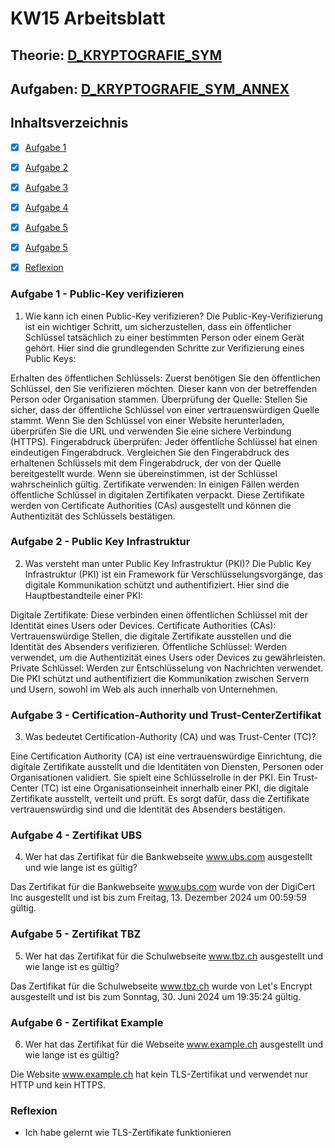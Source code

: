 # KW15 Arbeitsblatt

## Theorie: [D_KRYPTOGRAFIE_SYM](./D_KRYPTOGRAFIE_PGP.pdf)
## Aufgaben: [D_KRYPTOGRAFIE_SYM_ANNEX](./D_KRYPTOGRAFIE_PGP_ANNEX.pdf)

## Inhaltsverzeichnis
- [X] [Aufgabe 1](#Aufgabe-1---Public-Key-verifizieren)
- [X] [Aufgabe 2](#Aufgabe-2---ublic-Key-Infrastruktur)
- [X] [Aufgabe 3](#Aufgabe-3---Certification-Authority-und-Trust-CenterZertifikat)
- [X] [Aufgabe 4](#Aufgabe-4---Zertifikat-UBS)
- [X] [Aufgabe 5](#Aufgabe-5---Zertifikat-TBZ)
- [X] [Aufgabe 5](#Aufgabe-6---Zertifikat-Example)

- [X] [Reflexion](#Reflexion)

### Aufgabe 1 - Public-Key verifizieren

1. Wie kann ich einen Public-Key verifizieren? Die Public-Key-Verifizierung ist ein wichtiger Schritt, um sicherzustellen, dass ein öffentlicher Schlüssel tatsächlich zu einer bestimmten Person oder einem Gerät gehört. Hier sind die grundlegenden Schritte zur Verifizierung eines Public Keys:

Erhalten des öffentlichen Schlüssels: Zuerst benötigen Sie den öffentlichen Schlüssel, den Sie verifizieren möchten. Dieser kann von der betreffenden Person oder Organisation stammen.
Überprüfung der Quelle: Stellen Sie sicher, dass der öffentliche Schlüssel von einer vertrauenswürdigen Quelle stammt. Wenn Sie den Schlüssel von einer Website herunterladen, überprüfen Sie die URL und verwenden Sie eine sichere Verbindung (HTTPS).
Fingerabdruck überprüfen: Jeder öffentliche Schlüssel hat einen eindeutigen Fingerabdruck. Vergleichen Sie den Fingerabdruck des erhaltenen Schlüssels mit dem Fingerabdruck, der von der Quelle bereitgestellt wurde. Wenn sie übereinstimmen, ist der Schlüssel wahrscheinlich gültig.
Zertifikate verwenden: In einigen Fällen werden öffentliche Schlüssel in digitalen Zertifikaten verpackt. Diese Zertifikate werden von Certificate Authorities (CAs) ausgestellt und können die Authentizität des Schlüssels bestätigen.

### Aufgabe 2 - Public Key Infrastruktur

2. Was versteht man unter Public Key Infrastruktur (PKI)? Die Public Key Infrastruktur (PKI) ist ein Framework für Verschlüsselungsvorgänge, das digitale Kommunikation schützt und authentifiziert. Hier sind die Hauptbestandteile einer PKI:

Digitale Zertifikate: Diese verbinden einen öffentlichen Schlüssel mit der Identität eines Users oder Devices.
Certificate Authorities (CAs): Vertrauenswürdige Stellen, die digitale Zertifikate ausstellen und die Identität des Absenders verifizieren.
Öffentliche Schlüssel: Werden verwendet, um die Authentizität eines Users oder Devices zu gewährleisten.
Private Schlüssel: Werden zur Entschlüsselung von Nachrichten verwendet.
Die PKI schützt und authentifiziert die Kommunikation zwischen Servern und Usern, sowohl im Web als auch innerhalb von Unternehmen.

### Aufgabe 3 - Certification-Authority und Trust-CenterZertifikat

3. Was bedeutet Certification-Authority (CA) und was Trust-Center (TC)?

Eine Certification Authority (CA) ist eine vertrauenswürdige Einrichtung, die digitale Zertifikate ausstellt und 
die Identitäten von Diensten, Personen oder Organisationen validiert. Sie spielt eine Schlüsselrolle in der PKI.
Ein Trust-Center (TC) ist eine Organisationseinheit innerhalb einer PKI, die digitale Zertifikate ausstellt, 
verteilt und prüft. Es sorgt dafür, dass die Zertifikate vertrauenswürdig sind und die Identität des Absenders bestätigen.

### Aufgabe 4 - Zertifikat UBS

4. Wer hat das Zertifikat für die Bankwebseite www.ubs.com ausgestellt und wie lange ist es gültig?

Das Zertifikat für die Bankwebseite www.ubs.com wurde von der DigiCert Inc ausgestellt und ist 
bis zum Freitag, 13. Dezember 2024 um 00:59:59 gültig.

### Aufgabe 5 - Zertifikat TBZ

5. Wer hat das Zertifikat für die Schulwebseite www.tbz.ch ausgestellt und wie lange ist es gültig?

Das Zertifikat für die Schulwebseite www.tbz.ch wurde von Let's Encrypt ausgestellt und ist bis zum
Sonntag, 30. Juni 2024 um 19:35:24 gültig.

### Aufgabe 6 - Zertifikat Example

6. Wer hat das Zertifikat für die Webseite www.example.ch ausgestellt und wie lange ist es gültig? 

Die Website www.example.ch hat kein TLS-Zertifikat und verwendet nur HTTP und kein HTTPS.


### Reflexion
- Ich habe gelernt wie TLS-Zertifikate funktionieren